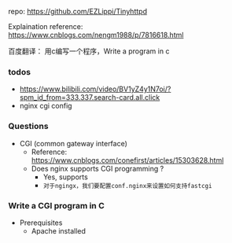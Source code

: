 repo: https://github.com/EZLippi/Tinyhttpd

Explaination reference: https://www.cnblogs.com/nengm1988/p/7816618.html

百度翻译：
用c编写一个程序，Write a program in c

### todos
- https://www.bilibili.com/video/BV1yZ4y1N7oi/?spm_id_from=333.337.search-card.all.click
- nginx cgi config


### Questions
- CGI (common gateway interface)
  - Reference: https://www.cnblogs.com/conefirst/articles/15303628.html
  - Does nginx supports CGI programming ?
	- Yes, supports
	- `对于ngingx，我们要配置conf.nginx来设置如何支持fastcgi`


### Write a CGI program in C
- Prerequisites
    - Apache installed


